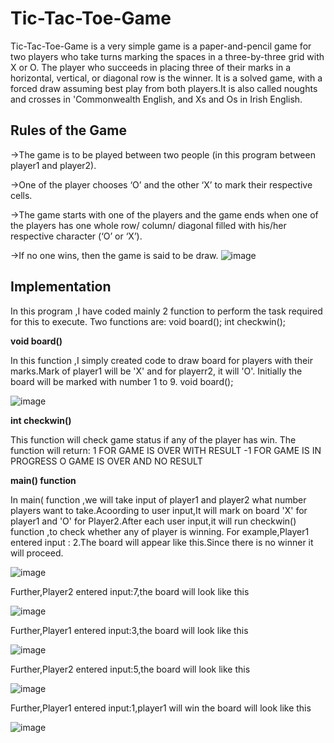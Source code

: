 # Tic-Tac-Toe-Game
Tic-Tac-Toe-Game is a very simple game is a paper-and-pencil game for two players who take turns marking the spaces in a three-by-three grid with X or O.
The player who succeeds in placing three of their marks in a horizontal, vertical, or diagonal row is the winner. It is a solved game, with a forced draw
assuming best play from both players.It is also called noughts and crosses in 'Commonwealth English, and Xs and Os in Irish English.

## Rules of the Game
->The game is to be played between two people (in this program between player1 and player2).

->One of the player chooses ‘O’ and the other ‘X’ to mark their respective cells.

->The game starts with one of the players and the game ends when one of the players has one whole row/ column/ diagonal filled with his/her respective character
(‘O’ or ‘X’).

->If no one wins, then the game is said to be draw.
![image](https://user-images.githubusercontent.com/91776867/174728065-2b574911-4b68-4e53-a501-a7034b98071a.png)


## Implementation
In this program ,I have coded mainly 2 function to perform the task required for this to execute.
Two functions are:  void board(); 
                    int checkwin();
                    
 **void board()**
 
 
 In this function ,I simply  created code to draw board for players with their marks.Mark of player1 will be 'X' and for playerr2, it will 'O'.
 Initially the board will be marked with number 1 to 9.
 void board();                  
                   
![image](https://user-images.githubusercontent.com/91776867/174722131-f5530b0f-0fc2-44de-bd1a-eefaad7f5dd0.png)

**int checkwin()**

This function will check game status if any of the player has win.
The function will return:
	1 FOR GAME IS OVER WITH RESULT
	-1 FOR GAME IS IN PROGRESS
	O GAME IS OVER AND NO RESULT
  
  **main() function**
  
  In main( function ,we will take input of player1 and player2 what number players want to take.Acoording to user input,It will mark on board 'X' for player1 and 'O'
  for Player2.After each user input,it will run checkwin() function ,to check whether any of player is winning.
  For example,Player1 entered input : 2.The board will appear like this.Since there is no winner it will proceed.
  
  
  
  ![image](https://user-images.githubusercontent.com/91776867/174727622-581afa26-7cd4-4f4c-8e30-b133a5343e24.png)

  
  
  Further,Player2 entered input:7,the board will look like this
  
  
  ![image](https://user-images.githubusercontent.com/91776867/174723817-bd1bcf42-5e6d-4374-b4ed-ce1f603deb67.png)
  
  
  
  Further,Player1 entered input:3,the board will look like this
  
  
  ![image](https://user-images.githubusercontent.com/91776867/174724033-a78127fc-7ce9-4968-ad97-50fa1c4a65ff.png)
  
  
  Further,Player2 entered input:5,the board will look like this
  
  
  ![image](https://user-images.githubusercontent.com/91776867/174724151-48575aee-5597-4427-b6c1-f1e47c1ccd9f.png)
   
   
   
   Further,Player1 entered input:1,player1 will win the board will look like this
   
   
   ![image](https://user-images.githubusercontent.com/91776867/174725117-6b1c2977-4237-4dae-8d32-f99fe07f230b.png)
   
